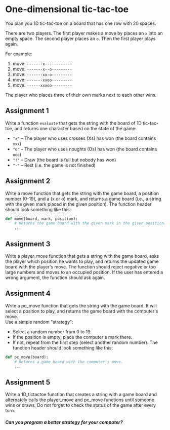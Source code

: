 # One-dimensional tic-tac-toe

You plan you 1D tic-tac-toe on a board that has one row with 20 spaces.

There are two players. 
The first player makes a move by places an `x` into an empty space.
The second player places an `o`. Then the first player plays again.

For example:
1. move: `-------x------------`
2. move: `-------x--o---------`
3. move: `-------xx-o---------`
4. move: `-------xxoo---------`
5. move: `------xxxoo---------`
   
The player who places three of their own marks next to each other wins.

## Assignment 1

Write a function `evaluate` that gets the string with the board of 1D tic-tac-toe,
and returns one character based on the state of the game:

- `"x"` – The player who uses crosses (Xs) has won (the board contains `xxx`)
- `"o"` – The player who uses noughts (Os) has won (the board contains `ooo`)
- `"!"` – Draw (the board is full but nobody has won)
- `"-"` – Rest (i.e. the game is not finished)

## Assignment 2

Write a move function that gets the string with the game board, a position number (0-19),
and a (x or o) mark, and returns a game board (i.e., a string with the given mark placed in the given position).
The function header should look something like this:

```python
def move(board, mark, position):
    # Returns the game board with the given mark in the given position.
    ...
```

## Assignment 3

Write a player_move function that gets a string with the game board, asks the player 
which position he wants to play,
and returns the updated game board with the player's move. The function should reject 
negative or too large numbers and moves to an occupied position. If the user has entered
a wrong argument, the function should ask again.

## Assignment 4

Write a pc_move function that gets the string with the game board.
It will select a position to play, and returns
the game board with the computer's move.<br>
Use a simple random "strategy":
* Select a random number from 0 to 19.
* If the position is empty, place the computer's mark there.
* If not, repeat from the first step (select another random number).
The function header should look something like this:

```python
def pc_move(board):
    # Returns a game board with the computer's move.
    ...
```


## Assignment 5

Write a 1D_tictactoe function that creates a string with a game board and alternately calls the player_move and
pc_move functions until someone wins or draws.
Do not forget to check the status of the game after every turn.

##### Can you program a better strategy for your computer? 
